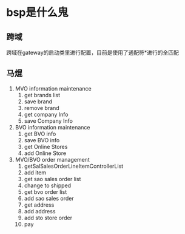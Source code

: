 # bsp是什么鬼


## 跨域
跨域在gateway的启动类里进行配置，目前是使用了通配符*进行的全匹配



## 马焜

1. MVO information maintenance
   1. get brands list
   2. save brand
   3. remove brand
   4. get company Info
   5. save Company Info
2. BVO information maintenance
   1. get BVO info
   2. save BVO info
   3. get Online Stores
   4. add Online Store
3. MVO/BVO order management
   1. getSalSalesOrderLineItemControllerList
   2. add item
   3. get sao sales order list
   4. change to shipped
   5. get bvo order list
   6. add sao sales order
   7. get address
   8. add address
   9. add sto store order
   10. pay
